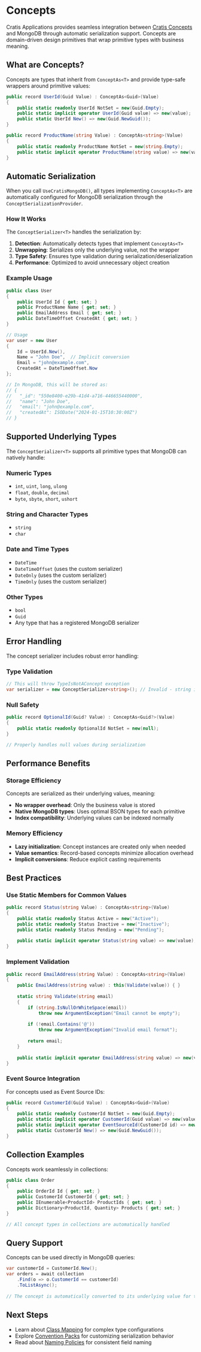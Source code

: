 # Concepts

Cratis Applications provides seamless integration between [Cratis Concepts](../../../general/concepts.md) and MongoDB through automatic serialization support. Concepts are domain-driven design primitives that wrap primitive types with business meaning.

## What are Concepts?

Concepts are types that inherit from `ConceptAs<T>` and provide type-safe wrappers around primitive values:

```csharp
public record UserId(Guid Value) : ConceptAs<Guid>(Value)
{
    public static readonly UserId NotSet = new(Guid.Empty);
    public static implicit operator UserId(Guid value) => new(value);
    public static UserId New() => new(Guid.NewGuid());
}

public record ProductName(string Value) : ConceptAs<string>(Value)
{
    public static readonly ProductName NotSet = new(string.Empty);
    public static implicit operator ProductName(string value) => new(value);
}
```

## Automatic Serialization

When you call `UseCratisMongoDB()`, all types implementing `ConceptAs<T>` are automatically configured for MongoDB serialization through the `ConceptSerializationProvider`.

### How It Works

The `ConceptSerializer<T>` handles the serialization by:

1. **Detection**: Automatically detects types that implement `ConceptAs<T>`
2. **Unwrapping**: Serializes only the underlying value, not the wrapper
3. **Type Safety**: Ensures type validation during serialization/deserialization
4. **Performance**: Optimized to avoid unnecessary object creation

### Example Usage

```csharp
public class User
{
    public UserId Id { get; set; }
    public ProductName Name { get; set; }
    public EmailAddress Email { get; set; }
    public DateTimeOffset CreatedAt { get; set; }
}

// Usage
var user = new User
{
    Id = UserId.New(),
    Name = "John Doe",  // Implicit conversion
    Email = "john@example.com",
    CreatedAt = DateTimeOffset.Now
};

// In MongoDB, this will be stored as:
// {
//   "_id": "550e8400-e29b-41d4-a716-446655440000",
//   "name": "John Doe",
//   "email": "john@example.com", 
//   "createdAt": ISODate("2024-01-15T10:30:00Z")
// }
```

## Supported Underlying Types

The `ConceptSerializer<T>` supports all primitive types that MongoDB can natively handle:

### Numeric Types

- `int`, `uint`, `long`, `ulong`
- `float`, `double`, `decimal`
- `byte`, `sbyte`, `short`, `ushort`

### String and Character Types

- `string`
- `char`

### Date and Time Types

- `DateTime`
- `DateTimeOffset` (uses the custom serializer)
- `DateOnly` (uses the custom serializer)
- `TimeOnly` (uses the custom serializer)

### Other Types

- `bool`
- `Guid`
- Any type that has a registered MongoDB serializer

## Error Handling

The concept serializer includes robust error handling:

### Type Validation

```csharp
// This will throw TypeIsNotAConcept exception
var serializer = new ConceptSerializer<string>(); // Invalid - string is not a concept
```

### Null Safety

```csharp
public record OptionalId(Guid? Value) : ConceptAs<Guid?>(Value)
{
    public static readonly OptionalId NotSet = new(null);
}

// Properly handles null values during serialization
```

## Performance Benefits

### Storage Efficiency

Concepts are serialized as their underlying values, meaning:

- **No wrapper overhead**: Only the business value is stored
- **Native MongoDB types**: Uses optimal BSON types for each primitive
- **Index compatibility**: Underlying values can be indexed normally

### Memory Efficiency

- **Lazy initialization**: Concept instances are created only when needed
- **Value semantics**: Record-based concepts minimize allocation overhead
- **Implicit conversions**: Reduce explicit casting requirements

## Best Practices

### Use Static Members for Common Values

```csharp
public record Status(string Value) : ConceptAs<string>(Value)
{
    public static readonly Status Active = new("Active");
    public static readonly Status Inactive = new("Inactive");
    public static readonly Status Pending = new("Pending");
    
    public static implicit operator Status(string value) => new(value);
}
```

### Implement Validation

```csharp
public record EmailAddress(string Value) : ConceptAs<string>(Value)
{
    public EmailAddress(string value) : this(Validate(value)) { }
    
    static string Validate(string email)
    {
        if (string.IsNullOrWhiteSpace(email))
            throw new ArgumentException("Email cannot be empty");
            
        if (!email.Contains('@'))
            throw new ArgumentException("Invalid email format");
            
        return email;
    }
    
    public static implicit operator EmailAddress(string value) => new(value);
}
```

### Event Source Integration

For concepts used as Event Source IDs:

```csharp
public record CustomerId(Guid Value) : ConceptAs<Guid>(Value)
{
    public static readonly CustomerId NotSet = new(Guid.Empty);
    public static implicit operator CustomerId(Guid value) => new(value);
    public static implicit operator EventSourceId(CustomerId id) => new(id.Value.ToString());
    public static CustomerId New() => new(Guid.NewGuid());
}
```

## Collection Examples

Concepts work seamlessly in collections:

```csharp
public class Order
{
    public OrderId Id { get; set; }
    public CustomerId CustomerId { get; set; }
    public IEnumerable<ProductId> ProductIds { get; set; }
    public Dictionary<ProductId, Quantity> Products { get; set; }
}

// All concept types in collections are automatically handled
```

## Query Support

Concepts can be used directly in MongoDB queries:

```csharp
var customerId = CustomerId.New();
var orders = await collection
    .Find(o => o.CustomerId == customerId)
    .ToListAsync();
    
// The concept is automatically converted to its underlying value for the query
```

## Next Steps

- Learn about [Class Mapping](class-mapping.md) for complex type configurations
- Explore [Convention Packs](convention-packs.md) for customizing serialization behavior
- Read about [Naming Policies](naming-policies.md) for consistent field naming
